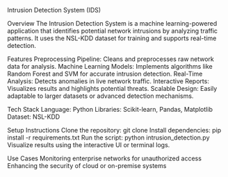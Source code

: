 Intrusion Detection System (IDS)



Overview
The Intrusion Detection System is a machine learning-powered application that identifies potential network intrusions by analyzing traffic patterns. It uses the NSL-KDD dataset for training and supports real-time detection.


Features
Preprocessing Pipeline: Cleans and preprocesses raw network data for analysis.
Machine Learning Models: Implements algorithms like Random Forest and SVM for accurate intrusion detection.
Real-Time Analysis: Detects anomalies in live network traffic.
Interactive Reports: Visualizes results and highlights potential threats.
Scalable Design: Easily adaptable to larger datasets or advanced detection mechanisms.



Tech Stack
Language: Python
Libraries: Scikit-learn, Pandas, Matplotlib
Dataset: NSL-KDD



Setup Instructions
Clone the repository: git clone <repo-link>
Install dependencies: pip install -r requirements.txt
Run the script: python intrusion_detection.py
Visualize results using the interactive UI or terminal logs.



Use Cases
Monitoring enterprise networks for unauthorized access
Enhancing the security of cloud or on-premise systems
